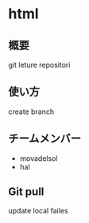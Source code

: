 # html

## 概要
git leture repositori

## 使い方
create branch

## チームメンバー
* movadelsol
* hal

## Git pull
update local failes